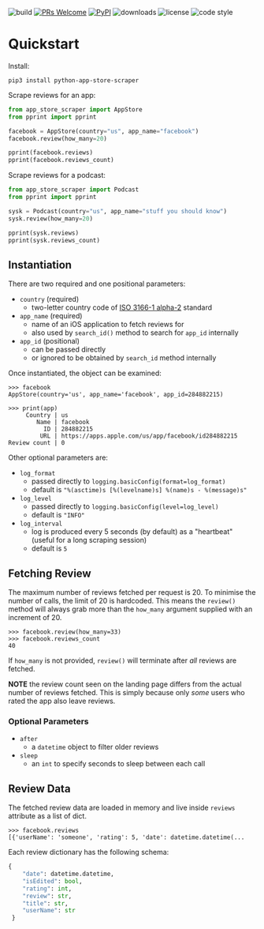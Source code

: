 ![build](https://img.shields.io/github/workflow/status/iamfoysal/py-app-store/Build)
[![PRs Welcome](https://img.shields.io/badge/PRs-welcome-brightgreen.svg)](https://github.com/iamfoysal/py-app-store/pulls)
[![PyPI](https://img.shields.io/pypi/v/python-app-store-scraper)](https://pypi.org/project/python-app-store-scraper/)
![downloads](https://img.shields.io/pypi/dm/python-app-store-scraper)
![license](https://img.shields.io/pypi/l/python-app-store-scraper)
![code style](https://img.shields.io/badge/code%20style-black-black)


# Quickstart

Install:
```console
pip3 install python-app-store-scraper
```

Scrape reviews for an app:
```python
from app_store_scraper import AppStore
from pprint import pprint

facebook = AppStore(country="us", app_name="facebook")
facebook.review(how_many=20)

pprint(facebook.reviews)
pprint(facebook.reviews_count)
```

Scrape reviews for a podcast:
```python
from app_store_scraper import Podcast
from pprint import pprint

sysk = Podcast(country="us", app_name="stuff you should know")
sysk.review(how_many=20)

pprint(sysk.reviews)
pprint(sysk.reviews_count)
```


## Instantiation

There are two required and one positional parameters:

- `country` (required)
  - two-letter country code of [ISO 3166-1 alpha-2](https://en.wikipedia.org/wiki/ISO_3166-1_alpha-2) standard
- `app_name` (required)
  - name of an iOS application to fetch reviews for
  - also used by `search_id()` method to search for `app_id` internally
- `app_id` (positional)
  - can be passed directly
  - or ignored to be obtained by `search_id` method internally

Once instantiated, the object can be examined:
```pycon
>>> facebook
AppStore(country='us', app_name='facebook', app_id=284882215)
```
```pycon
>>> print(app)
     Country | us
        Name | facebook
          ID | 284882215
         URL | https://apps.apple.com/us/app/facebook/id284882215
Review count | 0
```

Other optional parameters are:

- `log_format`
  - passed directly to `logging.basicConfig(format=log_format)`
  - default is `"%(asctime)s [%(levelname)s] %(name)s - %(message)s"`
- `log_level`
  - passed directly to `logging.basicConfig(level=log_level)`
  - default is `"INFO"`
- `log_interval`
  - log is produced every 5 seconds (by default) as a "heartbeat" (useful for a long scraping session)
  - default is `5`


## Fetching Review

The maximum number of reviews fetched per request is 20. To minimise the number of calls, the limit of 20 is hardcoded. This means the `review()` method will always grab more than the `how_many` argument supplied with an increment of 20.

```pycon
>>> facebook.review(how_many=33)
>>> facebook.reviews_count
40
```

If `how_many` is not provided, `review()` will terminate after *all* reviews are fetched.

**NOTE** the review count seen on the landing page differs from the actual number of reviews fetched. This is simply because only *some* users who rated the app also leave reviews.

### Optional Parameters

- `after`
  - a `datetime` object to filter older reviews
- `sleep`
  - an `int` to specify seconds to sleep between each call

## Review Data

The fetched review data are loaded in memory and live inside `reviews` attribute as a list of dict.
```pycon
>>> facebook.reviews
[{'userName': 'someone', 'rating': 5, 'date': datetime.datetime(...
```

Each review dictionary has the following schema:
```python
{
    "date": datetime.datetime,
    "isEdited": bool,
    "rating": int,
    "review": str,
    "title": str,
    "userName": str
 }
```
